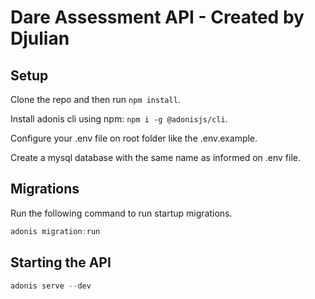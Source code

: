 # Dare Assessment API - Created by Djulian

## Setup

Clone the repo and then run `npm install`.

Install adonis cli using npm: `npm i -g @adonisjs/cli`.

Configure your .env file on root folder like the .env.example.

Create a mysql database with the same name as informed on .env file.

## Migrations

Run the following command to run startup migrations.

```js
adonis migration:run
```

## Starting the API

```js
adonis serve --dev
```
